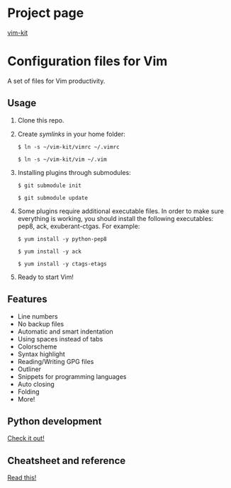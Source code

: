 Project page
============

[vim-kit](http://bsnux.github.com/vim-kit/)

Configuration files for Vim
==============================

A set of files for Vim productivity.

Usage
-----

1. Clone this repo.

2. Create *symlinks* in your home folder:

    `$ ln -s ~/vim-kit/vimrc ~/.vimrc`

    `$ ln -s ~/vim-kit/vim ~/.vim`

3. Installing plugins through submodules:

    `$ git submodule init`

    `$ git submodule update`

4. Some plugins require additional executable files. In order to make sure
   everything is working, you should install the following executables: pep8,
   ack, exuberant-ctgas. For example:

    `$ yum install -y python-pep8`

    `$ yum install -y ack`

    `$ yum install -y ctags-etags`


5. Ready to start Vim!


Features
--------

* Line numbers
* No backup files
* Automatic and smart indentation
* Using spaces instead of tabs
* Colorscheme
* Syntax highlight
* Reading/Writing GPG files
* Outliner
* Snippets for programming languages
* Auto closing
* Folding
* More!


Python development
-------------------

[Check it out!](https://github.com/bsnux/vim-kit/blob/master/doc/python_dev.md)


Cheatsheet and reference
-------------------------

[Read this!](https://github.com/bsnux/vim-kit/blob/master/doc/cheatsheet.md)
